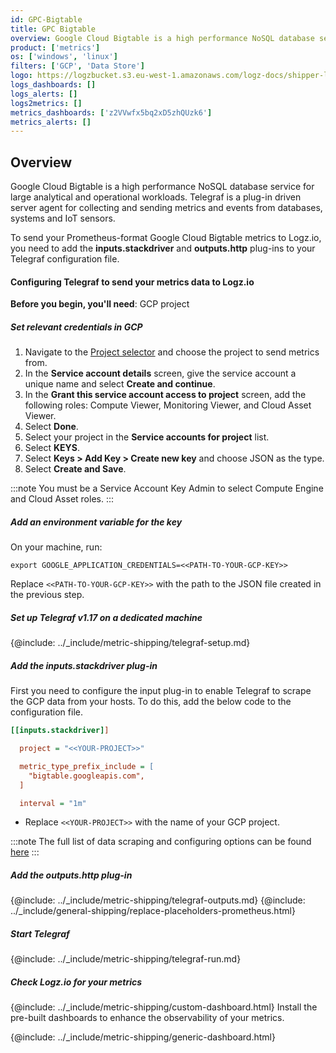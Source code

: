 ```yaml
---
id: GPC-Bigtable
title: GPC Bigtable
overview: Google Cloud Bigtable is a high performance NoSQL database service for large analytical and operational workloads. Telegraf is a plug-in driven server agent for collecting and sending metrics and events from databases, systems and IoT sensors.
product: ['metrics']
os: ['windows', 'linux']
filters: ['GCP', 'Data Store']
logo: https://logzbucket.s3.eu-west-1.amazonaws.com/logz-docs/shipper-logos/bigtable.png
logs_dashboards: []
logs_alerts: []
logs2metrics: []
metrics_dashboards: ['z2VVwfx5bq2xD5zhQUzk6']
metrics_alerts: []
---
```



## Overview

Google Cloud Bigtable is a high performance NoSQL database service for large analytical and operational workloads. Telegraf is a plug-in driven server agent for collecting and sending metrics and events from databases, systems and IoT sensors.

To send your Prometheus-format Google Cloud Bigtable metrics to Logz.io, you need to add the **inputs.stackdriver** and **outputs.http** plug-ins to your Telegraf configuration file.

<!-- logzio-inject:install:grafana:dashboards ids=["z2VVwfx5bq2xD5zhQUzk6"] -->

#### Configuring Telegraf to send your metrics data to Logz.io

**Before you begin, you'll need**:
 GCP project

 

##### Set relevant credentials in GCP

1. Navigate to the [Project selector](https://console.cloud.google.com/projectselector/iam-admin/serviceaccounts/create) and choose the project to send metrics from.
2. In the **Service account details** screen, give the service account a unique name and select **Create and continue**.
3. In the **Grant this service account access to project** screen, add the following roles: Compute Viewer, Monitoring Viewer, and Cloud Asset Viewer.
4. Select **Done**.
5. Select your project in the **Service accounts for project** list.
6. Select **KEYS**.
7. Select **Keys > Add Key > Create new key** and choose JSON as the type.
8. Select **Create and Save**.

:::note
You must be a Service Account Key Admin to select Compute Engine and Cloud Asset roles.
:::
 

##### Add an environment variable for the key

On your machine, run:

```shell
export GOOGLE_APPLICATION_CREDENTIALS=<<PATH-TO-YOUR-GCP-KEY>>
```

Replace `<<PATH-TO-YOUR-GCP-KEY>>` with the path to the JSON file created in the previous step.


##### Set up Telegraf v1.17 on a dedicated machine

{@include: ../_include/metric-shipping/telegraf-setup.md}

##### Add the inputs.stackdriver plug-in

First you need to configure the input plug-in to enable Telegraf to scrape the GCP data from your hosts. To do this, add the below code to the configuration file. 

``` ini
[[inputs.stackdriver]]

  project = "<<YOUR-PROJECT>>"

  metric_type_prefix_include = [
    "bigtable.googleapis.com",
  ]

  interval = "1m"
```

* Replace `<<YOUR-PROJECT>>` with the name of your GCP project.

:::note
The full list of data scraping and configuring options can be found [here](https://github.com/influxdata/telegraf/blob/release-1.18/plugins/inputs/stackdriver/README.md)
:::
 

##### Add the outputs.http plug-in
  
{@include: ../_include/metric-shipping/telegraf-outputs.md}
{@include: ../_include/general-shipping/replace-placeholders-prometheus.html}

##### Start Telegraf

{@include: ../_include/metric-shipping/telegraf-run.md}  
  
##### Check Logz.io for your metrics

{@include: ../_include/metric-shipping/custom-dashboard.html} Install the pre-built dashboards to enhance the observability of your metrics.

<!-- logzio-inject:install:grafana:dashboards ids=["z2VVwfx5bq2xD5zhQUzk6"] -->

{@include: ../_include/metric-shipping/generic-dashboard.html} 


 
